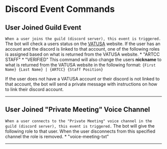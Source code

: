 # Discord Event Commands
## User Joined Guild Event
`When a user joins the guild (discord server), this event is triggered.`
The bot will check a users status on the [VATUSA](https://www.vatusa.net/) website. If the user has an account and the discord is linked to that account, one of the following roles is assigned based on what is returned from the VATUSA website.
    * "ARTCC STAFF"
    * "VERIFIED"
This command will also change the users **nickname** to what is returned from the VATUSA website in the following format:
    `{First Name} {Last Name} | {ARTCC} {Staff Position}`

If the user does not have a VATUSA account or their discord is not linked to that account, the bot will send a private message with instructions on how to link their discord account.

---

## User Joined "Private Meeting" Voice Channel
`When a user connects to the "Private Meeting" voice channel in the guild (discord server), this event is triggered.`
The bot will give the following role to that user. When the user disconnects from this specified channel the role is removed.
    * "voice-meeting-txt"

---